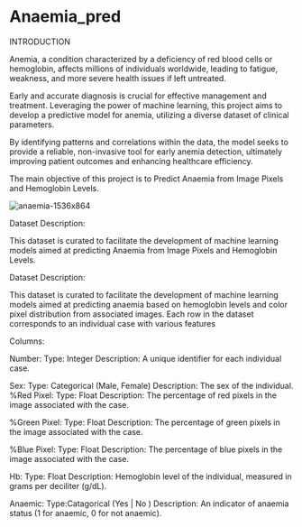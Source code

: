 # Anaemia_pred


INTRODUCTION

Anemia, a condition characterized by a deficiency of red blood cells or hemoglobin, affects millions of individuals worldwide, leading to fatigue, weakness, and more severe health issues if left untreated.

Early and accurate diagnosis is crucial for effective management and treatment. Leveraging the power of machine learning, this project aims to develop a predictive model for anemia, utilizing a diverse dataset of clinical parameters.

By identifying patterns and correlations within the data, the model seeks to provide a reliable, non-invasive tool for early anemia detection, ultimately improving patient outcomes and enhancing healthcare efficiency.

The main objective of this project is to Predict Anaemia from Image Pixels and Hemoglobin Levels.


![anaemia-1536x864](https://github.com/user-attachments/assets/069d1098-a8f5-42b8-aef8-c3fb1babe46a)

Dataset Description:

This dataset is curated to facilitate the development of machine learning models aimed at predicting Anaemia from Image Pixels and Hemoglobin Levels.

Dataset Description:

This dataset is curated to facilitate the development of machine learning models aimed at predicting anaemia based on hemoglobin levels and color pixel distribution from associated images. Each row in the dataset corresponds to an individual case with various features

Columns:

Number: Type: Integer Description: A unique identifier for each individual case.

Sex: Type: Categorical (Male, Female) Description: The sex of the individual. %Red Pixel: Type: Float Description: The percentage of red pixels in the image associated with the case.

%Green Pixel: Type: Float Description: The percentage of green pixels in the image associated with the case.

%Blue Pixel: Type: Float Description: The percentage of blue pixels in the image associated with the case.

Hb: Type: Float Description: Hemoglobin level of the individual, measured in grams per deciliter (g/dL).

Anaemic: Type:Catagorical (Yes | No ) Description: An indicator of anaemia status (1 for anaemic, 0 for not anaemic).

